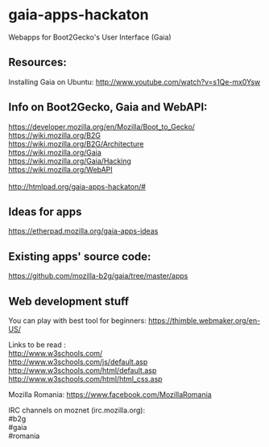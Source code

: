 gaia-apps-hackaton
==================

Webapps for Boot2Gecko's User Interface (Gaia)

Resources:
---
Installing Gaia on Ubuntu:
http://www.youtube.com/watch?v=s1Qe-mx0Ysw

Info on Boot2Gecko, Gaia and WebAPI:
---
https://developer.mozilla.org/en/Mozilla/Boot_to_Gecko/ <br/>
https://wiki.mozilla.org/B2G <br/>
https://wiki.mozilla.org/B2G/Architecture <br/>
https://wiki.mozilla.org/Gaia <br/>
https://wiki.mozilla.org/Gaia/Hacking <br/>
https://wiki.mozilla.org/WebAPI <br/> <br/>
http://htmlpad.org/gaia-apps-hackaton/#

Ideas for apps
---
https://etherpad.mozilla.org/gaia-apps-ideas <br/>

Existing apps' source code:
---
https://github.com/mozilla-b2g/gaia/tree/master/apps

Web development stuff
---

You can play with best tool for beginners:
https://thimble.webmaker.org/en-US/

Links to be read : <br/>
http://www.w3schools.com/ <br/>
http://www.w3schools.com/js/default.asp <br/>
http://www.w3schools.com/html/default.asp <br/>
http://www.w3schools.com/html/html_css.asp <br/>

Mozilla Romania: https://www.facebook.com/MozillaRomania

IRC channels on moznet (irc.mozilla.org): <br/>
  #b2g <br/>
  #gaia <br/>
  #romania <br/>

